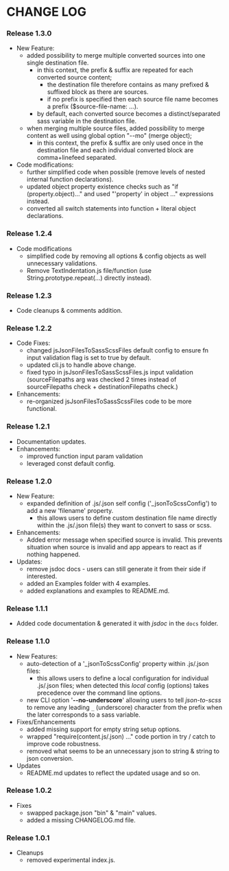 # CHANGE LOG

### Release 1.3.0
- New Feature:
  - added possibility to merge multiple converted sources into one single destination file.
    - in this context, the prefix & suffix are repeated for each converted source content;
      - the destination file therefore contains as many prefixed & suffixed block as there are sources.
      - if no prefix is specified then each source file name becomes a prefix ($source-file-name: ...).
    - by default, each converted source becomes a distinct/separated sass variable in the destination file.
  - when merging multiple source files, added possibility to merge content as well using global option "--mo" (merge object);
    - in this context, the prefix & suffix are only used once in the destination file and each individual converted block are comma+linefeed separated.  
- Code modifications:
  - further simplified code when possible (remove levels of nested internal function declarations).
  - updated object property existence checks such as "if (property.object)..." and used "'property' in object ..." expressions instead.
  - converted all switch statements into function + literal object declarations.

### Release 1.2.4
- Code modifications
  - simplified code by removing all options & config objects as well unnecessary validations.
  - Remove TextIndentation.js file/function (use String.prototype.repeat(...) directly instead).

### Release 1.2.3
- Code cleanups & comments addition.

### Release 1.2.2
- Code Fixes:
  - changed jsJsonFilesToSassScssFiles default config to ensure fn input validation flag is set to true by default.
  - updated cli.js to handle above change.
  - fixed typo in jsJsonFilesToSassScssFiles.js input validation (sourceFilepaths arg was checked 2 times instead of sourceFilepaths check + destinationFilepaths check.)
- Enhancements:  
  - re-organized jsJsonFilesToSassScssFiles code to be more functional.

### Release 1.2.1
- Documentation updates.
- Enhancements:
  - improved function input param validation
  - leveraged const default config.

### Release 1.2.0
- New Feature:
  - expanded definition of .js/.json self config ('_jsonToScssConfig') to add a new 'filename' property.
    - this allows users to define custom destination file name directly within the .js/.json file(s) they want to convert to sass or scss.
- Enhancements:
  - Added error message when specified source is invalid. This prevents situation when source is invalid and app appears to react as if nothing happened.
- Updates:
  - remove jsdoc docs - users can still generate it from their side if interested.
  - added an Examples folder with 4 examples.
  - added explanations and examples to README.md. 

### Release 1.1.1
- Added code documentation & generated it with _jsdoc_ in the `docs` folder.

### Release 1.1.0
- New Features:
  - auto-detection of a '_jsonToScssConfig' property within .js/.json files:
    - this allows users to define a local configuration for individual .js/.json files; when detected this _local_ config (options) takes precedence over the command line options.
  - new CLI option '**--no-underscore**' allowing users to tell _json-to-scss_ to remove any leading `_` (underscore) character from the prefix when the later corresponds to a sass variable.
- Fixes/Enhancements
  - added missing support for empty string setup options.
  - wrapped "require(content.js/.json) ..." code portion in try / catch to improve code robustness.
  - removed what seems to be an unnecessary json to string & string to json conversion.
- Updates
  - README.md updates to reflect the updated usage and so on.

### Release 1.0.2
- Fixes
  - swapped package.json "bin" & "main" values.
  - added a missing CHANGELOG.md file.

### Release 1.0.1
- Cleanups
  - removed experimental index.js.
